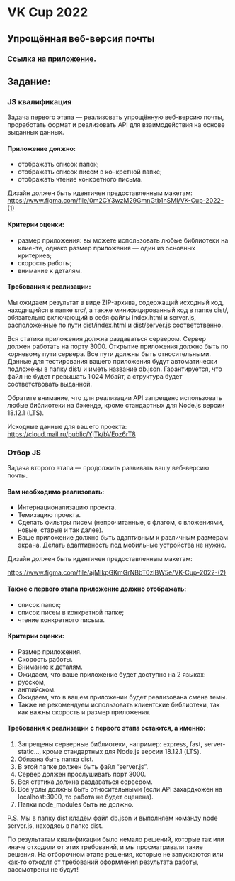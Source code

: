 # VK Cup 2022

## Упрощённая веб-версия почты

### Ссылка на [приложение](https://webmail-erit.onrender.com).

## Задание:

### JS квалификация

Задача первого этапа — реализовать упрощённую веб-версию почты, проработать формат и реализовать API для взаимодействия на основе выданных данных.

#### Приложение должно:

- отображать список папок;
- отображать список писем в конкретной папке;
- отображать чтение конкретного письма.

Дизайн должен быть идентичен предоставленным макетам: https://www.figma.com/file/0m2CY3wzM29GmnGtb1nSMI/VK-Cup-2022-(1)

#### Критерии оценки:

- размер приложения: вы можете использовать любые библиотеки на клиенте, однако размер приложения — один из основных критериев;
- скорость работы;
- внимание к деталям.

#### Требования к реализации:

Мы ожидаем результат в виде ZIP-архива, содержащий исходный код, находящийся в папке src/, а также минифицированный код в папке dist/, обязательно включающий в себя файлы index.html и server.js, расположенные по пути dist/index.html и dist/server.js соответственно.

Вся статика приложения должна раздаваться сервером. Сервер должен работать на порту 3000. Открытие приложения должно быть по корневому пути сервера. Все пути должны быть относительными. Данные для тестирования вашего приложения будут автоматически подложены в папку dist/ и иметь название db.json. Гарантируется, что файл не будет превышать 1 024 Мбайт, а структура будет соответствовать выданной.

Обратите внимание, что для реализации API запрещено использовать любые библиотеки на бэкенде, кроме стандартных для Node.js версии 18.12.1 (LTS).

Исходные данные для вашего проекта: https://cloud.mail.ru/public/YjTk/bVEoz6rT8

### Отбор JS

Задача второго этапа — продолжить развивать вашу веб-версию почты.

#### Вам необходимо реализовать:

- Интернационализацию проекта.
- Темизацию проекта.
- Сделать фильтры писем (непрочитанные, с флагом, с вложениями, новые, старые и так далее).
- Ваше приложение должно быть адаптивным к различным размерам экрана. Делать адаптивность под мобильные устройства не нужно.

Дизайн должен быть идентичен предоставленным макетам:

https://www.figma.com/file/ajMIkpGKmGrNBbT0zlBW5e/VK-Cup-2022-(2)

#### Также с первого этапа приложение должно отображать:

- список папок;
- список писем в конкретной папке;
- чтение конкретного письма.

#### Критерии оценки:

- Размер приложения.
- Скорость работы.
- Внимание к деталям.
- Ожидаем, что ваше приложение будет доступно на 2 языках:
- русском,
- английском.
- Ожидаем, что в вашем приложении будет реализована смена темы.
- Также не рекомендуем использовать клиентские библиотеки, так как важны скорость и размер приложения.

#### Требования к реализации с первого этапа остаются, а именно:

1. Запрещены серверные библиотеки, например: express, fast, server-static…, кроме стандартных для Node.js версии 18.12.1 (LTS).
2. Обязана быть папка dist.
3. В этой папке должен быть файл “server.js”.
4. Сервер должен прослушивать порт 3000.
5. Вся статика должна раздаваться сервером.
6. Все урлы должны быть относительными (если API захардкожен на localhost:3000, то работа не будет оценена).
7. Папки node_modules быть не должно.

P.S. Мы в папку dist кладём файл db.json и выполняем команду node server.js, находясь в папке dist.

По результатам квалификации было немало решений, которые так или иначе отходили от этих требований, и мы просматривали такие решения. На отборочном этапе решения, которые не запускаются или как-то отходят от требований оформления результата работы, рассмотрены не будут!

